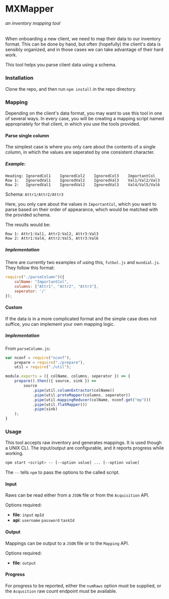 # MXMapper

###### an inventory mapping tool

When onboarding a new client, we need to map their data to our inventory format. This can be
done by hand, but often (hopefully) the client's data is sensibly organized, and in those cases
we can take advantage of their hard work.

This tool helps you parse client data using a schema.

### Installation

Clone the repo, and then run `npm install` in the repo directory.

### Mapping

Depending on the client's data format, you may want to use this tool in one of several ways.
In every case, you will be creating a mapping script named appropriately for that client, in which
you use the tools provided.

#### Parse single column

The simplest case is where you only care about the contents of a single column, in which the values
are seperated by one consistent character.

##### Example:
```
Heading: IgnoredCol1    IgnoredCol2    IgnoredCol3    ImportantCol
Row 1:   IgnoredVal1    IgnoredVal2    IgnoredVal3    Val1/Val2/Val3
Row 2:   IgnoredVal1    IgnoredVal2    IgnoredVal3    Val4/Val5/Val6
```
Schema: `Attr1/Attr2/Attr3`

Here, you only care about the values in `ImportantCol`, which you want to parse based on their
order of appearance, which would be matched with the provided schema.

The results would be:
```
Row 1: Attr1:Val1, Attr2:Val2, Attr3:Val3
Row 2: Attr1:Val4, Attr2:Val5, Attr3:Val6
```

##### Implementation

There are currently two examples of using this, `futbol.js` and `mundial.js`.
They follow this format:
```javascript
require("./parseColumn")({
    colName: "ImportantCol",
    columns: ["Attr1", "Attr2", "Attr3"],
    seperator: '/'
});
```

#### Custom

If the data is in a more complicated format and the simple case does not suffice, you can implement
your own mapping logic.

##### Implementation

From `parseColumn.js`:
```javascript
var nconf = require("nconf"),
    prepare = require("./prepare"),
    util = require("./util");

module.exports = ({ colName, columns, seperator }) => {
    prepare().then(({ source, sink }) =>
        source
            .pipe(util.columnExtractor(colName))
            .pipe(util.protoMapper(columns, seperator))
            .pipe(util.mappingReducer(colName, nconf.get("mp")))
            .pipe(util.flatMapper())
            .pipe(sink)
    );
}
```

### Usage

This tool accepts raw inventory and generates mappings. It is used though a UNIX CLI.
The input/output are configurable, and it reports progress while working.

```bash
npm start <script> -- [--option value] ... [--option value]
```
The `--` tells `npm` to pass the options to the called script.

#### Input

Raws can be read either from a `JSON` file or from the `Acquisition` API.

Options required:
   - **file**: `input` `mpId`
   - **api**: `username` `password` `taskId`

#### Output

Mappings can be output to a `JSON` file or to the `Mapping` API.

Options required:
   - **file**: `output`

#### Progress

For progress to be reported, either the `numRaws` option must be supplied, or the `Acqusition`
raw count endpoint must be available.
